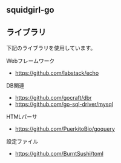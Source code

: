 ## squidgirl-go

## ライブラリ

下記のライブラリを使用しています。

Webフレームワーク

* https://github.com/labstack/echo

DB関連

* https://github.com/gocraft/dbr
* https://github.com/go-sql-driver/mysql

HTMLパーサ

* https://github.com/PuerkitoBio/goquery

設定ファイル

* https://github.com/BurntSushi/toml